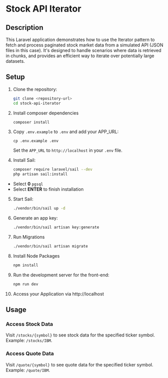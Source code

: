 # Stock API Iterator

## Description
This Laravel application demonstrates how to use the Iterator pattern to fetch and process paginated stock market data from a simulated API (JSON files in this case). It's designed to handle scenarios where data is retrieved in chunks, and provides an efficient way to iterate over potentially large datasets.

## Setup

1.  Clone the repository:

    ```bash
    git clone <repository-url>
    cd stock-api-iterator
    ```
2. Install composer dependencies

    ```bash
    composer install
    ```

3. Copy `.env.example` to `.env` and add your APP_URL:

    ```
    cp .env.example .env
    ```
     Set the `APP_URL` to `http://localhost` in your `.env` file.
4.  Install Sail:

    ```bash
    composer require laravel/sail --dev
    php artisan sail:install
    ```
   * Select **0** `pgsql`
   * Select **ENTER** to finish installation
5.  Start Sail:

    ```bash
    ./vendor/bin/sail up -d
    ```
6. Generate an app key:
    ```bash
    ./vendor/bin/sail artisan key:generate
    ```

7.  Run Migrations
    ```bash
    ./vendor/bin/sail artisan migrate
    ```

8. Install Node Packages
    ```bash
    npm install
    ```

9. Run the development server for the front-end:

    ```bash
    npm run dev
    ```
10. Access your Application via http://localhost

## Usage

### Access Stock Data

Visit `/stocks/{symbol}` to see stock data for the specified ticker symbol. Example: `/stocks/IBM`.

### Access Quote Data
Visit `/quote/{symbol}` to see quote data for the specified ticker symbol. Example: `/quote/IBM`.
